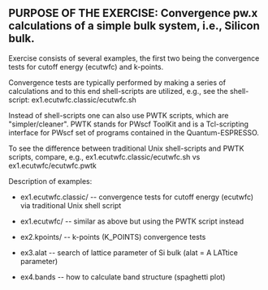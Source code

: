 PURPOSE OF THE EXERCISE:
Convergence pw.x calculations of a simple bulk system, i.e., Silicon bulk.
--------------------------------------------------------------------------

Exercise consists of several examples, the first two being the
convergence tests for cutoff energy (ecutwfc) and k-points.

Convergence tests are typically performed by making a series of
calculations and to this end shell-scripts are utilized, e.g., see
the shell-script: ex1.ecutwfc.classic/ecutwfc.sh

Instead of shell-scripts one can also use PWTK scripts, which are
"simpler/cleaner". PWTK stands for PWscf ToolKit and is a Tcl-scripting
interface for PWscf set of programs contained in the Quantum-ESPRESSO.

To see the difference between traditional Unix shell-scripts and PWTK
scripts, compare, e.g.,
ex1.ecutwfc.classic/ecutwfc.sh  vs  ex1.ecutwfc/ecutwfc.pwtk


Description of examples:

* ex1.ecutwfc.classic/ -- convergence tests for cutoff energy (ecutwfc) via
                          traditional Unix shell script

* ex1.ecutwfc/ -- similar as above but using the PWTK script instead

* ex2.kpoints/ -- k-points (K_POINTS) convergence tests 

* ex3.alat -- search of lattice parameter of Si bulk
              (alat = A LATtice parameter)

* ex4.bands -- how to calculate band structure (spaghetti plot)


